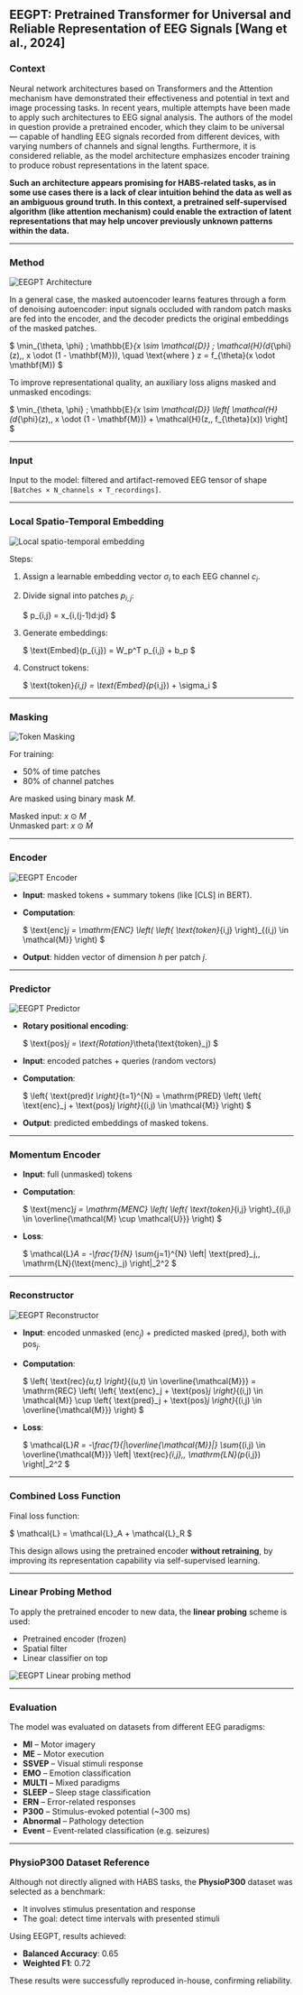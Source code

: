## EEGPT: Pretrained Transformer for Universal and Reliable Representation of EEG Signals [Wang et al., 2024]

### Context

Neural network architectures based on Transformers and the Attention mechanism have demonstrated their effectiveness and potential in text and image processing tasks. In recent years, multiple attempts have been made to apply such architectures to EEG signal analysis. The authors of the model in question provide a pretrained encoder, which they claim to be universal — capable of handling EEG signals recorded from different devices, with varying numbers of channels and signal lengths. Furthermore, it is considered reliable, as the model architecture emphasizes encoder training to produce robust representations in the latent space.

**Such an architecture appears promising for HABS-related tasks, as in some use cases there is a lack of clear intuition behind the data as well as an ambiguous ground truth. In this context, a pretrained self-supervised algorithm (like attention mechanism) could enable the extraction of latent representations that may help uncover previously unknown patterns within the data.**

---

### Method

![EEGPT Architecture](articles/images/EEGPT_architecture.png)

In a general case, the masked autoencoder learns features through a form of denoising autoencoder: input signals occluded with random patch masks are fed into the encoder, and the decoder predicts the original embeddings of the masked patches.

$
\min_{\theta, \phi} \; \mathbb{E}_{x \sim \mathcal{D}} \; \mathcal{H}(d_{\phi}(z),\, x \odot (1 - \mathbf{M})), \quad 
\text{where } z = f_{\theta}(x \odot \mathbf{M})
$

To improve representational quality, an auxiliary loss aligns masked and unmasked encodings:

$
\min_{\theta, \phi} \; \mathbb{E}_{x \sim \mathcal{D}} \left[ 
\mathcal{H}(d_{\phi}(z),\, x \odot (1 - \mathbf{M})) + \mathcal{H}(z,\, f_{\theta}(x))
\right]
$

---

### Input

Input to the model: filtered and artifact-removed EEG tensor of shape  
`[Batches × N_channels × T_recordings]`.

---

### Local Spatio-Temporal Embedding

![Local spatio-temporal embedding](articles/images/EEGPT_patches.png)

Steps:

1. Assign a learnable embedding vector $\sigma_i$ to each EEG channel $c_i$.
2. Divide signal into patches $p_{i,j}$:

   $
   p_{i,j} = x_{i,(j-1)d:jd}
   $

3. Generate embeddings:

   $
   \text{Embed}(p_{i,j}) = W_p^T p_{i,j} + b_p
   $

4. Construct tokens:

   $
   \text{token}_{i,j} = \text{Embed}(p_{i,j}) + \sigma_i
   $

---

### Masking

![Token Masking](articles/images/EEGPT_masking.png)

For training:
- 50% of time patches
- 80% of channel patches

Are masked using binary mask $M$.

Masked input: $x \odot M$  
Unmasked part: $x \odot \bar{M}$

---

### Encoder

![EEGPT Encoder](articles/images/EEGPT_Encoder.png)

- **Input**: masked tokens + summary tokens (like [CLS] in BERT).
- **Computation**:

  $
  \text{enc}_j = \mathrm{ENC} \left( \left\{ \text{token}_{i,j} \right\}_{(i,j) \in \mathcal{M}} \right)
  $

- **Output**: hidden vector of dimension $h$ per patch $j$.

---

### Predictor

![EEGPT Predictor](articles/images/EEGPT_predictor.png)

- **Rotary positional encoding**:

  $
  \text{pos}_j = \text{Rotation}_\theta(\text{token}_j)
  $

- **Input**: encoded patches + queries (random vectors)
- **Computation**:

  $
  \left\{ \text{pred}_t \right\}_{t=1}^{N} = \mathrm{PRED} \left( \left\{ \text{enc}_j + \text{pos}_j \right\}_{(i,j) \in \mathcal{M}} \right)
  $

- **Output**: predicted embeddings of masked tokens.

---

### Momentum Encoder

- **Input**: full (unmasked) tokens
- **Computation**:

  $
  \text{menc}_j = \mathrm{MENC} \left( \left\{ \text{token}_{i,j} \right\}_{(i,j) \in \overline{\mathcal{M} \cup \mathcal{U}}} \right)
  $

- **Loss**:

  $
  \mathcal{L}_A = -\frac{1}{N} \sum_{j=1}^{N} \left\| \text{pred}_j,\, \mathrm{LN}(\text{menc}_j) \right\|_2^2
  $

---

### Reconstructor

![EEGPT Reconstructor](articles/images/EEGPT_Reconstructor.png)

- **Input**: encoded unmasked ($\text{enc}_j$) + predicted masked ($\text{pred}_j$), both with $\text{pos}_j$.
- **Computation**:

  $
  \left\{ \text{rec}_{u,t} \right\}_{(u,t) \in \overline{\mathcal{M}}} =
  \mathrm{REC} \left(
  \left\{ \text{enc}_j + \text{pos}_j \right\}_{(i,j) \in \mathcal{M}} \cup
  \left\{ \text{pred}_j + \text{pos}_j \right\}_{(i,j) \in \overline{\mathcal{M}}}
  \right)
  $

- **Loss**:

  $
  \mathcal{L}_R = -\frac{1}{|\overline{\mathcal{M}}|} 
  \sum_{(i,j) \in \overline{\mathcal{M}}} 
  \left\| \text{rec}_{i,j},\, \mathrm{LN}(p_{i,j}) \right\|_2^2
  $

---

### Combined Loss Function

Final loss function:

$
\mathcal{L} = \mathcal{L}_A + \mathcal{L}_R
$

This design allows using the pretrained encoder **without retraining**, by improving its representation capability via self-supervised learning.

---

### Linear Probing Method

To apply the pretrained encoder to new data, the **linear probing** scheme is used:

- Pretrained encoder (frozen)
- Spatial filter
- Linear classifier on top

![EEGPT Linear probing method](articles/images/EEGPT_lin_prob.png)

---

### Evaluation

The model was evaluated on datasets from different EEG paradigms:

- **MI** – Motor imagery  
- **ME** – Motor execution  
- **SSVEP** – Visual stimuli response  
- **EMO** – Emotion classification  
- **MULTI** – Mixed paradigms  
- **SLEEP** – Sleep stage classification  
- **ERN** – Error-related responses  
- **P300** – Stimulus-evoked potential (~300 ms)  
- **Abnormal** – Pathology detection  
- **Event** – Event-related classification (e.g. seizures)

---

### PhysioP300 Dataset Reference

Although not directly aligned with HABS tasks, the **PhysioP300** dataset was selected as a benchmark:

- It involves stimulus presentation and response
- The goal: detect time intervals with presented stimuli

Using EEGPT, results achieved:

- **Balanced Accuracy**: 0.65  
- **Weighted F1**: 0.72

These results were successfully reproduced in-house, confirming reliability.


